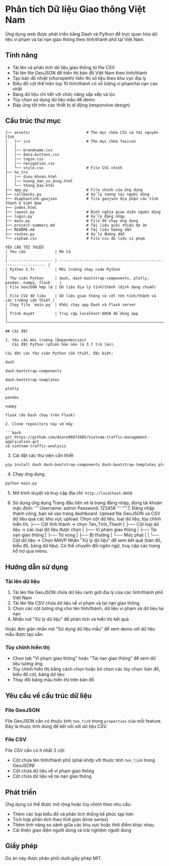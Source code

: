# Phân tích Dữ liệu Giao thông Việt Nam

Ứng dụng web được phát triển bằng Dash và Python để trực quan hóa dữ liệu vi phạm và tai nạn giao thông theo tỉnh/thành phố tại Việt Nam.

## Tính năng

- Tải lên và phân tích dữ liệu giao thông từ file CSV
- Tải lên file GeoJSON để hiển thị bản đồ Việt Nam theo tỉnh/thành
- Tạo bản đồ nhiệt (choropleth) hiển thị số liệu theo khu vực địa lý
- Biểu đồ cột thể hiện top 10 tỉnh/thành có số lượng vi phạm/tai nạn cao nhất
- Bảng dữ liệu chi tiết với chức năng sắp xếp và lọc
- Tùy chọn sử dụng dữ liệu mẫu để demo
- Đáp ứng tốt trên các thiết bị di động (responsive design)

## Cấu trúc thư mục

````
├── assets/                         # Thư mục chứa CSS và tài nguyên tĩnh
│   |── ico                         # Thư mục chứa favicon
|   |
│   |── brandname.css
│   |── data-buttons.css
│   |── login.css
│   |── navigation.css
│   └── style.css                   # File CSS chính
├── ho_tro
│   |── dieu_khoan.html
│   |── huong_dan_su_dung.html
│   └── thong_bao.html
├── app.py                          # File chính của ứng dụng
├── callbacks.py                    # Xử lý tương tác người dùng
├── diaphantinh.geojson             # file geojson địa phận các tỉnh thành ở Việt Nam
├── index.html
├── layout.py                       # Định nghĩa giao diện người dùng
├── login.py                        # Xử lý đăng nhập
├── main.py                         # File để chạy ứng dụng
├── project-summary.md              # Tài liệu giới thiệu dự án
├── README.md                       # Tài liệu hướng dẫn
├── routes.py                       # Xử lý đường dẫn
└── vipham.csv                      # File csv dữ liệu vi phạm

YÊU CẦU TỐI THIỂU
| Yêu cầu             | Mô tả                                                            |
| ------------------- | ---------------------------------------------------------------- |
| Python 3.7+         | Môi trường chạy code Python                                      |
| Thư viện Python     | dash, dash-bootstrap-components, plotly, pandas, numpy, flask    |
| File GeoJSON hợp lệ | Dữ liệu địa lý tỉnh/thành (định dạng chuẩn)                      |
| File CSV dữ liệu    | Dữ liệu giao thông có cột tên tỉnh/thành và các trường cần thiết |
| Chạy file `main.py` | Khởi chạy app Dash và Flask server                               |
| Trình duyệt         | Truy cập localhost:8050 để dùng app                              |
└─────────────────────────────────────────────────────────────────────────────────────────

## Cài đặt

1. Yêu cầu môi trường (Dependencies)
   Cài đặt Python (phiên bản nên là 3.7 trở lên).

Cài đặt các thư viện Python cần thiết, đặc biệt:

dash

dash-bootstrap-components

dash-bootstrap-templates

plotly

pandas

numpy

flask (do Dash chạy trên Flask)

2. Clone repository này về máy

```bash
git https://github.com/Azure06072005/Vietnam-traffic-management-application.git
cd vietnam-traffic-analysis
````

3. Cài đặt các thư viện cần thiết

```bash
pip install dash dash-bootstrap-components dash-bootstrap-templates plotly pandas numpy flask
```

4. Chạy ứng dụng

```bash
python main.py
```

5. Mở trình duyệt và truy cập địa chỉ: `http://localhost:8050`

6. Sử dụng ứng dụng
   Trang đầu tiên sẽ là trang đăng nhập, dùng tài khoản mặc định:
   '''
   Username: admin
   Password: 123456
   '''
   ''''7. Đăng nhập thành công, bạn sẽ vào trang dashboard.
   Upload file GeoJSON và CSV dữ liệu qua các khu vực upload.
   Chọn cột dữ liệu, loại dữ liệu, tùy chỉnh hiển thị.
   ├── Cột tỉnh thành -> chọn Ten_Tinh_Thanh
   | ├── Cột loại dữ liệu -> các loại dữ liệu được chọn
   | ├── Vi phạm giao thông
   | ├── Tai nạn giao thông
   | ├── Tử vong
   | ├── Bị thương
   | └── Mức phạt
   | | └── Cột dữ liệu -> Chọn MAVP
   Nhấn "Xử lý dữ liệu" để xem kết quả (bản đồ, biểu đồ, bảng dữ liệu).
   Có thể chuyển đổi ngôn ngữ, truy cập các trang hỗ trợ qua menu.

## Hướng dẫn sử dụng

### Tải lên dữ liệu

1. Tải lên file GeoJSON chứa dữ liệu ranh giới địa lý của các tỉnh/thành phố Việt Nam
2. Tải lên file CSV chứa dữ liệu về vi phạm và tai nạn giao thông
3. Chọn các cột tương ứng cho tên tỉnh/thành, dữ liệu vi phạm và dữ liệu tai nạn
4. Nhấn nút "Xử lý dữ liệu" để phân tích và hiển thị kết quả

Hoặc đơn giản nhấn nút "Sử dụng dữ liệu mẫu" để xem demo với dữ liệu mẫu được tạo sẵn.

### Tùy chỉnh hiển thị

- Chọn tab "Vi phạm giao thông" hoặc "Tai nạn giao thông" để xem dữ liệu tương ứng
- Tùy chỉnh hiển thị bằng cách chọn hoặc bỏ chọn các tùy chọn: bản đồ, biểu đồ cột, bảng dữ liệu
- Thay đổi bảng màu hiển thị trên bản đồ

## Yêu cầu về cấu trúc dữ liệu

### File GeoJSON

File GeoJSON cần có thuộc tính `ten_tinh` trong `properties` của mỗi feature. Đây là thuộc tính dùng để kết nối với dữ liệu CSV.

### File CSV

File CSV cần có ít nhất 3 cột:

- Cột chứa tên tỉnh/thành phố (phải khớp với thuộc tính `ten_tinh` trong GeoJSON)
- Cột chứa dữ liệu về vi phạm giao thông
- Cột chứa dữ liệu về tai nạn giao thông

## Phát triển

Ứng dụng có thể được mở rộng hoặc tùy chỉnh theo nhu cầu:

- Thêm các loại biểu đồ và phân tích thống kê phức tạp hơn
- Tích hợp phân tích theo thời gian (time series)
- Thêm tính năng so sánh giữa các khu vực hoặc thời điểm khác nhau
- Cải thiện giao diện người dùng và trải nghiệm người dùng

## Giấy phép

Dự án này được phân phối dưới giấy phép MIT.
